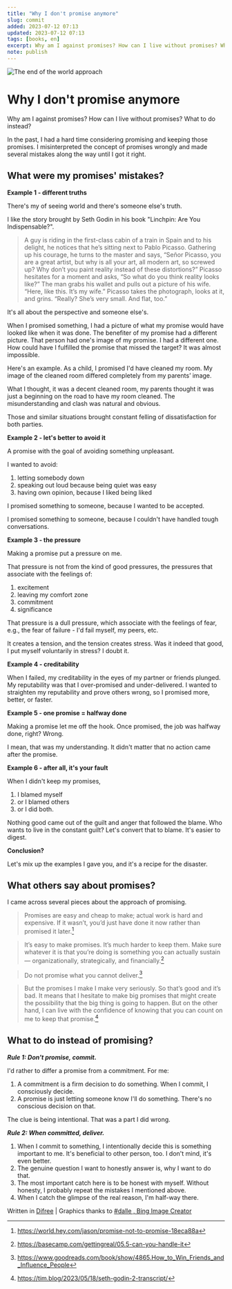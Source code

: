 ```yaml
---
title: "Why I don't promise anymore"
slug: commit
added: 2023-07-12 07:13
updated: 2023-07-12 07:13
tags: [books, en]
excerpt: Why am I against promises? How can I live without promises? What to do instead?.
note: publish
---
```

![The end of the world approach](/images/commit.jpeg)
# Why I don't promise anymore
Why am I against promises? How can I live without promises? What to do instead?

In the past, I had a hard time considering promising and keeping those promises. I misinterpreted the concept of promises wrongly and made several mistakes along the way until I got it right.

## What were my promises' mistakes?
**Example 1 - different truths**

There's my of seeing world and there's someone else's truth.

I like the story brought by Seth Godin in his book "Linchpin: Are You Indispensable?".

> A guy is riding in the first-class cabin of a train in Spain and to his delight, he notices that he’s sitting next to Pablo Picasso. Gathering up his courage, he turns to the master and says, “Señor Picasso, you are a great artist, but why is all your art, all modern art, so screwed up? Why don’t you paint reality instead of these distortions?”
> Picasso hesitates for a moment and asks, “So what do you think reality looks like?”
> The man grabs his wallet and pulls out a picture of his wife. “Here, like this. It’s my wife.”
> Picasso takes the photograph, looks at it, and grins. “Really? She’s very small. And flat, too.”

It's all about the perspective and someone else's.

When I promised something, I had a picture of what my promise would have looked like when it was done. The benefiter of my promise had a different picture. That person had one's image of my promise. I had a different one. How could have I fulfilled the promise that missed the target? It was almost impossible. 

Here's an example. As a child, I promised I'd have cleaned my room. My image of the cleaned room differed completely from my parents’ image.

What I thought, it was a decent cleaned room, my parents thought it was just a beginning on the road to have my room cleaned. The misunderstanding and clash was natural and obvious. 

Those and similar situations brought constant felling of dissatisfaction for both parties.

**Example 2 - let's better to avoid it**

A promise with the goal of avoiding something unpleasant.

I wanted to avoid:

1. letting somebody down
2. speaking out loud because being quiet was easy
3. having own opinion, because I liked being liked

I promised something to someone, because I wanted to be accepted.

I promised something to someone, because I couldn't have handled tough conversations.

**Example 3 - the pressure**

Making a promise put a pressure on me. 

That pressure is not from the kind of good pressures, the pressures that associate with the feelings of:

1. excitement
2. leaving my comfort zone
3. commitment
4. significance

That pressure is a dull pressure, which associate with the feelings of fear, e.g., the fear of failure - I'd fail myself, my peers, etc.

It creates a tension, and the tension creates stress. Was it indeed that good, I put myself voluntarily in stress? I doubt it.

**Example 4 - creditability**

When I failed, my creditability in the eyes of my partner or friends plunged. My reputability was that I over-promised and under-delivered. I wanted to straighten my reputability and prove others wrong, so I promised more, better, or faster.

**Example 5 - one promise = halfway done**

Making a promise let me off the hook. Once promised, the job was halfway done, right? Wrong. 

I mean, that was my understanding. It didn't matter that no action came after the promise.

**Example 6 - after all, it's your fault**

When I didn't keep my promises,

1. I blamed myself
2. or I blamed others
3. or I did both.

Nothing good came out of the guilt and anger that followed the blame. Who wants to live in the constant guilt? Let's convert that to blame. It's easier to digest.

**Conclusion?**

Let's mix up the examples I gave you, and it's a recipe for the disaster.

## What others say about promises?
I came across several pieces about the approach of promising.

> Promises are easy and cheap to make; actual work is hard and expensive. If it wasn’t, you’d just have done it now rather than promised it later.[^1]

> It’s easy to make promises. It’s much harder to keep them. Make sure whatever it is that you’re doing is something you can actually sustain — organizationally, strategically, and financially.[^2]

> Do not promise what you cannot deliver.[^3]

> But the promises I make I make very seriously. So that’s good and it’s bad. It means that I hesitate to make big promises that might create the possibility that the big thing is going to happen. But on the other hand, I can live with the confidence of knowing that you can count on me to keep that promise.[^4]

## What to do instead of promising?
***Rule 1: Don't promise, commit.***

I'd rather to differ a promise from a commitment. For me:

1. A commitment is a firm decision to do something. When I commit, I consciously decide.
2. A promise is just letting someone know I'll do something. There's no conscious decision on that.

The clue is being intentional. That was a part I did wrong.

***Rule 2: When committed, deliver.***

1. When I commit to something, I intentionally decide this is something important to me. It's beneficial to other person, too. I don't mind, it's even better.
2. The genuine question I want to honestly answer is, why I want to do that. 
3. The most important catch here is to be honest with myself. Without honesty, I probably repeat the mistakes I mentioned above.
4. When I catch the glimpse of the real reason, I'm half-way there.

Written in [Difree](https://www.getdifree.com/) | Graphics thanks to [#dalle , Bing Image Creator](https://www.bing.com/images/create/hand-shake-in-pixel-art/64aff8c7ca4746bea676ce41e8c9c57d?id=EyGRIKb7r3LNvrLgHlg2HQ%3d%3d&view=detailv2&idpp=genimg&FORM=GCRIDP&mode=overlay)

[^1]: https://world.hey.com/jason/promise-not-to-promise-18eca88a
[^2]: https://basecamp.com/gettingreal/05.5-can-you-handle-it
[^3]: https://www.goodreads.com/book/show/4865.How_to_Win_Friends_and_Influence_People
[^4]: https://tim.blog/2023/05/18/seth-godin-2-transcript/
